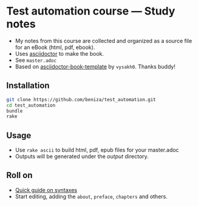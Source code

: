 Test automation course — Study notes 
====================================

- My notes from this course are collected and organized as a source file for an eBook (html, pdf, ebook).
- Uses [asciidoctor](http://asciidoctor.org) to make the book.
- See `master.adoc`
- Based on [asciidoctor-book-template](https://github.com/vysakh0/asciidoctor-book-template) by `vysakh0`. Thanks buddy!


Installation
------------

```bash
git clone https://github.com/beniza/test_automation.git
cd test_automation
bundle
rake
```

Usage
-----

- Use `rake ascii` to build html, pdf, epub files for your master.adoc
- Outputs will be generated under the _output_ directory.

Roll on
-------
- [Quick guide on syntaxes](http://asciidoctor.org/docs/asciidoc-syntax-quick-reference/)
- Start editing, adding the  `about`, `preface`, `chapters` and others.
